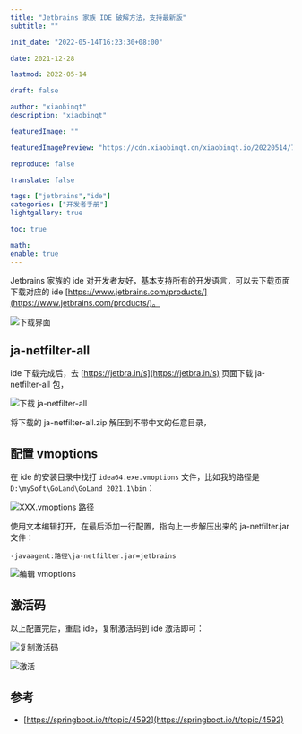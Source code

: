 ```yaml
---
title: "Jetbrains 家族 IDE 破解方法，支持最新版"
subtitle: ""

init_date: "2022-05-14T16:23:30+08:00"

date: 2021-12-28

lastmod: 2022-05-14

draft: false

author: "xiaobinqt"
description: "xiaobinqt"

featuredImage: ""

featuredImagePreview: "https://cdn.xiaobinqt.cn/xiaobinqt.io/20220514/7e6b991559614e7da550543bcbc18e66.png"

reproduce: false

translate: false

tags: ["jetbrains","ide"]
categories: ["开发者手册"]
lightgallery: true

toc: true

math:
enable: true
---
```


<!-- author： xiaobinqt -->
<!-- email： xiaobinqt@163.com -->
<!-- https://xiaobinqt.github.io -->
<!-- https://www.xiaobinqt.cn -->


Jetbrains 家族的 ide 对开发者友好，基本支持所有的开发语言，可以去下载页面下载对应的
ide [https://www.jetbrains.com/products/](https://www.jetbrains.com/products/)。

![下载界面](https://cdn.xiaobinqt.cn/xiaobinqt.io/20220514/c0a16a951c564d6491babdcb55f7cc3d.png?imageView2/0/q/75|watermark/2/text/eGlhb2JpbnF0/font/dmlqYXlh/fontsize/1000/fill/IzVDNUI1Qg==/dissolve/52/gravity/SouthEast/dx/15/dy/15 '下载界面')

## ja-netfilter-all

ide 下载完成后，去 [https://jetbra.in/s](https://jetbra.in/s) 页面下载 ja-netfilter-all 包，

![下载 ja-netfilter-all](https://cdn.xiaobinqt.cn/xiaobinqt.io/20220514/e0477d633ba144c0833db3d63791925a.png?imageView2/0/q/75|watermark/2/text/eGlhb2JpbnF0/font/dmlqYXlh/fontsize/1000/fill/IzVDNUI1Qg==/dissolve/52/gravity/SouthEast/dx/15/dy/15 '下载 ja-netfilter-all')

将下载的 ja-netfilter-all.zip 解压到不带中文的任意目录，

## 配置 vmoptions

在 ide 的安装目录中找打 `idea64.exe.vmoptions` 文件，比如我的路径是 `D:\mySoft\GoLand\GoLand 2021.1\bin`：

![XXX.vmoptions 路径](https://cdn.xiaobinqt.cn/xiaobinqt.io/20220514/98a21e1f84c743e48c17c19759f23e4b.png?imageView2/0/q/75|watermark/2/text/eGlhb2JpbnF0/font/dmlqYXlh/fontsize/1000/fill/IzVDNUI1Qg==/dissolve/52/gravity/SouthEast/dx/15/dy/15 'XXX.vmoptions 路径')

使用文本编辑打开，在最后添加一行配置，指向上一步解压出来的 ja-netfilter.jar 文件：

```shell
-javaagent:路径\ja-netfilter.jar=jetbrains
```

![编辑 vmoptions](https://cdn.xiaobinqt.cn/xiaobinqt.io/20220514/9adab854b2344ca0815f28ddd3f552bd.png?imageView2/0/q/75|watermark/2/text/eGlhb2JpbnF0/font/dmlqYXlh/fontsize/1000/fill/IzVDNUI1Qg==/dissolve/52/gravity/SouthEast/dx/15/dy/15 '编辑 vmoptions')

## 激活码

以上配置完后，重启 ide，复制激活码到 ide 激活即可：

![复制激活码](https://cdn.xiaobinqt.cn/xiaobinqt.io/20220514/e1101a3f6aa14d99a2f10a71dd37b333.png?imageView2/0/q/75|watermark/2/text/eGlhb2JpbnF0/font/dmlqYXlh/fontsize/1000/fill/IzVDNUI1Qg==/dissolve/52/gravity/SouthEast/dx/15/dy/15 '复制激活码')

![激活](https://cdn.xiaobinqt.cn/xiaobinqt.io/20220514/16ccd8c33c24495aaabf521cdcc39e4c.png?imageView2/0/q/75|watermark/2/text/eGlhb2JpbnF0/font/dmlqYXlh/fontsize/1000/fill/IzVDNUI1Qg==/dissolve/52/gravity/SouthEast/dx/15/dy/15 '激活')

## 参考

+ [https://springboot.io/t/topic/4592](https://springboot.io/t/topic/4592)





